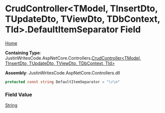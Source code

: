# CrudController\<TModel, TInsertDto, TUpdateDto, TViewDto, TDbContext, TId\>\.DefaultItemSeparator Field

[Home](../../../README.md)

**Containing Type**: JustinWritesCode\.AspNetCore\.Controllers\.[CrudController\<TModel, TInsertDto, TUpdateDto, TViewDto, TDbContext, TId\>](../README.md)

**Assembly**: JustinWritesCode\.AspNetCore\.Controllers\.dll

```csharp
protected const string DefaultItemSeparator = "\r\n"
```

### Field Value

[String](https://docs.microsoft.com/en-us/dotnet/api/system.string)

